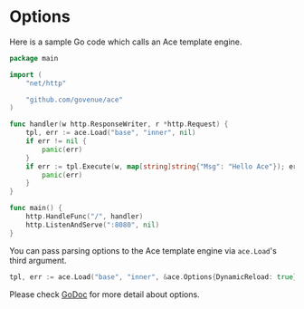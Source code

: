 # Options

Here is a sample Go code which calls an Ace template engine.

```go
package main

import (
    "net/http"

    "github.com/govenue/ace"
)

func handler(w http.ResponseWriter, r *http.Request) {
    tpl, err := ace.Load("base", "inner", nil)
    if err != nil {
        panic(err)
    }
    if err := tpl.Execute(w, map[string]string{"Msg": "Hello Ace"}); err != nil {
        panic(err)
    }
}

func main() {
    http.HandleFunc("/", handler)
    http.ListenAndServe(":8080", nil)
}
```

You can pass parsing options to the Ace template engine via `ace.Load`'s third argument.

```go
tpl, err := ace.Load("base", "inner", &ace.Options{DynamicReload: true})
```

Please check [GoDoc](https://godoc.org/github.com/govenue/ace#Options) for more detail about options.
